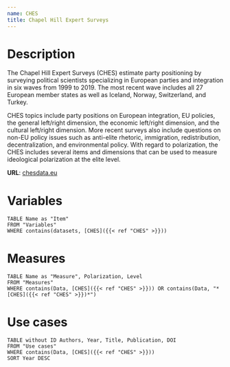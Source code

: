 ```yaml
---
name: CHES
title: Chapel Hill Expert Surveys
---
```


# Description

The Chapel Hill Expert Surveys (CHES) estimate party positioning by surveying political scientists specializing in European parties and integration in six waves from 1999 to 2019. The most recent wave includes all 27 European member states as well as Iceland, Norway, Switzerland, and Turkey. 

CHES topics include party positions on European integration, EU policies, the general left/right dimension, the economic left/right dimension, and the cultural left/right dimension. More recent surveys also include questions on non-EU policy issues such as anti-elite rhetoric, immigration, redistribution, decentralization, and environmental policy. With regard to polarization, the CHES includes several items and dimensions that can be used to measure ideological polarization at the elite level. 

**URL**: [chesdata.eu](https://www.chesdata.eu)
# Variables
```dataview
TABLE Name as "Item"
FROM "Variables"
WHERE contains(datasets, [CHES]({{< ref "CHES" >}}))
```
# Measures
```dataview
TABLE Name as "Measure", Polarization, Level
FROM "Measures"
WHERE contains(Data, [CHES]({{< ref "CHES" >}})) OR contains(Data, "*[CHES]({{< ref "CHES" >}})*")
```

# Use cases
```dataview
TABLE without ID Authors, Year, Title, Publication, DOI
FROM "Use cases"
WHERE contains(Data, [CHES]({{< ref "CHES" >}}))
SORT Year DESC
```